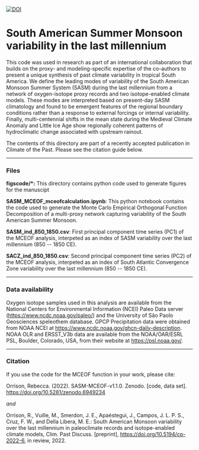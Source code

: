 [![DOI](https://zenodo.org/badge/450638718.svg)](https://zenodo.org/badge/latestdoi/450638718)
# South American Summer Monsoon variability in the last millennium 

This code was used in research as part of an international collaboration that builds on the proxy- and modeling-specific expertise of the co-authors to present a unique synthesis of past climate variability in tropical South America. We define the leading modes of variability of the South American Monsoon Summer System (SASM) during the last millennium from a network of oxygen-isotope proxy records and two isotope-enabled climate models. These modes are interpreted based on present-day SASM climatology and found to be emergent features of the regional boundary conditions rather than a response to external forcings or internal variability. Finally, multi-centennial shifts in the mean state during the Medieval Climate Anomaly and Little Ice Age show regionally coherent patterns of hydroclimatic change associated with upstream rainout.

The contents of this directory are part of a recently accepted publication in Climate of the Past. Please see the citation guide below.

-------------
### Files
**figscode/*:** This directory contains python code used to generate figures for the manuscipt

**SASM_MCEOF_mceofcalculation.ipynb**: This python notebook contains the code used to generate the Monte Carlo Empirical Orthogonal Function Decomposition of a multi-proxy network capturing variability of the South American Summer Monsoon. 

**SASM_ind_850_1850.csv**: First principal component time series (PC1) of the MCEOF analysis, interpeted as an index of SASM variability over the last millennium (850 -- 1850 CE).

**SACZ_ind_850_1850.csv**: Second principal component time series (PC2) of the MCEOF analysis, interpeted as an index of South Atlantic Convergence Zone variability over the last millennium (850 -- 1850 CE).

-------------
### Data availability
Oxygen isotope samples used in this analysis are available from the National Centers for Environmental Information (NCEI) Paleo Data server (https://www.ncdc.noaa.gov/paleo/) and the University of São Paolo Geosciences speleothem database. GPCP Precipitation data were obtained from NOAA NCEI at https://www.ncdc.noaa.gov/ghcn-daily-description. NOAA OLR and ERSST_V3b data are available from the NOAA/OAR/ESRL PSL, Boulder, Colorado, USA, from their website at https://psl.noaa.gov/.

--------------
### Citation

If you use the code for the MCEOF function in your work, please cite:

Orrison, Rebecca. (2022). SASM-MCEOF-v1.1.0. Zenodo. [code, data set]. https://doi.org/10.5281/zenodo.6949234

*and* 

Orrison, R., Vuille, M., Smerdon, J. E., Apaéstegui, J., Campos, J. L. P. S., Cruz, F. W., and Della Libera, M. E.: South American Monsoon variability over the last millennium in paleoclimate records and isotope-enabled climate models, Clim. Past Discuss. [preprint], https://doi.org/10.5194/cp-2022-6, in review, 2022.



